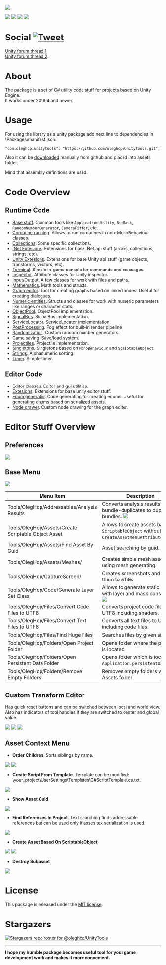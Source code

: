 ﻿[![](https://raw.githubusercontent.com/oleghcp/UnityTools/master/_images/Logo.png)](https://github.com/oleghcp/UnityTools)

[![](https://img.shields.io/github/stars/oleghcp/unitytools)](https://github.com/oleghcp/UnityTools/stargazers)
[![](https://img.shields.io/badge/Unity-2019.4%2B-teal)](https://unity.com/releases/editor/archive)
[![](https://img.shields.io/github/last-commit/oleghcp/unitytools/master)](https://github.com/oleghcp/UnityTools/commits/master/)
[![](https://img.shields.io/github/license/oleghcp/unitytools)](https://github.com/oleghcp/UnityTools/blob/master/LICENSE.md)

# Social [![Tweet](https://img.shields.io/twitter/url/http/shields.io.svg?style=social)](https://twitter.com/intent/tweet?text=Helpful%20toolset%20for%20Unity%20&url=https://github.com/oleghcp/UnityTools&hashtags=unity,unitytools,csharp,asset,unityscript)
[Unity forum thread 1](https://forum.unity.com/threads/my-unity-tools.641218/).  
[Unity forum thread 2](https://forum.unity.com/threads/my-unity-tools.640321/).

# About

The package is a set of C# utility code stuff for projects based on Unity Engine.  
It works under 2019.4 and newer.  

# Usage

For using the library as a unity package add next line to dependencies in \Packages\manifest.json:

```
"com.oleghcp.unitytools": "https://github.com/oleghcp/UnityTools.git",
```

Also it can be [downloaded](https://github.com/oleghcp/UnityTools/archive/refs/heads/master.zip) manually from github and placed into assets folder.  

Mind that assembly definitions are used.

# Code Overview

## Runtime Code

* [Base stuff](https://github.com/oleghcp/UnityTools/tree/master/Code/Runtime/OlegHcp). Common tools like `ApplicationUtility`, `BitMask`, `RandomNumberGenerator`, `CameraFitter`, etc.
* [Coroutine running](https://github.com/oleghcp/UnityTools/tree/master/Code/Runtime/OlegHcp/Async). Allows to run coroutines in non-MonoBehaviour classes.
* [Collections](https://github.com/oleghcp/UnityTools/tree/master/Code/Runtime/OlegHcp/Collections). Some specific collections.
* [.Net Extesions](https://github.com/oleghcp/UnityTools/tree/master/Code/Runtime/OlegHcp/CSharp). Extensions for base .Net api stuff (arrays, collections, strings, etc).
* [Unity Extesions](https://github.com/oleghcp/UnityTools/tree/master/Code/Runtime/OlegHcp/Engine). Extensions for base Unity api stuff (game objects, transforms, vectors, etc).
* [Terminal](https://github.com/oleghcp/UnityTools/tree/master/Code/Runtime/OlegHcp/GameConsole). Simple in-game console for commands and messages.
* [Inspector](https://github.com/oleghcp/UnityTools/tree/master/Code/Runtime/OlegHcp/Inspector). Attribute classes for Unity inspector.
* [Input/Output](https://github.com/oleghcp/UnityTools/tree/master/Code/Runtime/OlegHcp/IO). A few classes for work with files and paths.
* [Mathematics](https://github.com/oleghcp/UnityTools/tree/master/Code/Runtime/OlegHcp/Mathematics). Math tools and structs.
* [Graph editor](https://github.com/oleghcp/UnityTools/tree/master/Code/Runtime/OlegHcp/NodeBased). Tool for creating graphs based on linked nodes. Useful for creating dialogues.
* [Numeric entities](https://github.com/oleghcp/UnityTools/tree/master/Code/Runtime/OlegHcp/NumericEntities). Structs and classes for work with numeric parameters like ranges or character stats.
* [ObjectPool](https://github.com/oleghcp/UnityTools/tree/master/Code/Runtime/OlegHcp/Pool). ObjectPool implementation.
* [SignalBus](https://github.com/oleghcp/UnityTools/tree/master/Code/Runtime/OlegHcp/Events). SignalBus implementation.
* [ServiceLocator](https://github.com/oleghcp/UnityTools/tree/master/Code/Runtime/OlegHcp/Managing). ServiceLocator implementation.
* [PostProcessing](https://github.com/oleghcp/UnityTools/tree/master/Code/Runtime/OlegHcp/PostProcessing). Fog effect for built-in render pipeline
* [Randomization](https://github.com/oleghcp/UnityTools/tree/master/Code/Runtime/OlegHcp/Rng). Custom random number generators.
* [Game saving](https://github.com/oleghcp/UnityTools/tree/master/Code/Runtime/OlegHcp/SaveLoad). Save/load system.
* [Projectiles](https://github.com/oleghcp/UnityTools/tree/master/Code/Runtime/OlegHcp/Shooting). Projectile implementation.
* [Singletons](https://github.com/oleghcp/UnityTools/tree/master/Code/Runtime/OlegHcp/SingleScripts). Singletons based on `MonoBehaviour` and `ScriptableObject`.
* [Strings](https://github.com/oleghcp/UnityTools/tree/master/Code/Runtime/OlegHcp/Strings). Alphanumeric sorting.
* [Timer](https://github.com/oleghcp/UnityTools/tree/master/Code/Runtime/OlegHcp/Timers). Simple timer.

## Editor Code

* [Editor classes](https://github.com/oleghcp/UnityTools/tree/master/Code/Editor). Editor and gui utilities.
* [Extesions](https://github.com/oleghcp/UnityTools/tree/master/Code/Editor/Engine). Extensions for base unity editor stuff.
* [Enum generator](https://github.com/oleghcp/UnityTools/tree/master/Code/Editor/CodeGenerating). Code generating for creating enums. Useful for generating enums based on serialized assets.
* [Node drawer](https://github.com/oleghcp/UnityTools/tree/master/Code/Editor/NodeBased). Custom node drawing for the graph editor.

# Editor Stuff Overview

## Preferences

![](https://raw.githubusercontent.com/oleghcp/UnityTools/master/_images/Preferences.png)

## Base Menu

![](https://raw.githubusercontent.com/oleghcp/UnityTools/master/_images/BaseMenu.png)

| Menu Item | Description |
| - | - |
| Tools/OlegHcp/Addressables/Analysis Results | Converts analysis results from bundle-duplicates to duplicate-bundles. ![](https://raw.githubusercontent.com/oleghcp/UnityTools/master/_images/Addressables1.png) |
| Tools/OlegHcp/Assets/Create Scriptable Object Asset | Allows to create assets based on `ScriptableObject` without `CreateAssetMenuAttribute`. ![](https://raw.githubusercontent.com/oleghcp/UnityTools/master/_images/CreateAsset2.png) |
| Tools/OlegHcp/Assets/Find Asset By Guid | Asset searching by guid. |
| Tools/OlegHcp/Assets/Meshes/ | Creates simple mesh assets using mesh generating. |
| Tools/OlegHcp/CaptureScreen/ | Creates screenshots and saves them to a file. |
| Tools/OlegHcp/Code/Generate Layer Set Class | Allows to generate static class with layer and mask constants. ![](https://raw.githubusercontent.com/oleghcp/UnityTools/master/_images/LayerSet1.png) |
| Tools/OlegHcp/Files/Convert Code Files to UTF8 | Converts project code files to UTF8 including shaders. |
| Tools/OlegHcp/Files/Convert Text Files to UTF8 | Converts all text files to UTF8 including code files. |
| Tools/OlegHcp/Files/Find Huge Files | Searches files by given size. |
| Tools/OlegHcp/Folders/Open Project Folder | Opens folder where the project is located. |
| Tools/OlegHcp/Folders/Open Persistent Data Folder | Opens folder which is located at `Application.persistentDataPath`. |
| Tools/OlegHcp/Folders/Remove Empty Folders | Removes empty folders within Assets folder. |

## Custom Transform Editor

Has quick reset buttons and can be switched between local and world view.  
Also has indicators of tool handles if they are switched to center and global value.

![](https://raw.githubusercontent.com/oleghcp/UnityTools/master/_images/Transform1.png)
![](https://raw.githubusercontent.com/oleghcp/UnityTools/master/_images/Transform2.png)
![](https://raw.githubusercontent.com/oleghcp/UnityTools/master/_images/Transform3.png)

## Asset Context Menu

- **Order Children**. Sorts siblings by name.

![](https://raw.githubusercontent.com/oleghcp/UnityTools/master/_images/OrderChildren1.png)
![](https://raw.githubusercontent.com/oleghcp/UnityTools/master/_images/OrderChildren2.png)

- **Create Script From Template**. Template can be modified: \your_project\UserSettings\Templates\C#ScriptTemplate.cs.txt.

![](https://raw.githubusercontent.com/oleghcp/UnityTools/master/_images/CreateScriptFromTemplate.png)

- **Show Asset Guid**

![](https://raw.githubusercontent.com/oleghcp/UnityTools/master/_images/ShowAssetGuid.png)

- **Find References In Project**. Text searching finds addressable references but can be used only if asses tex serialization is used.

![](https://raw.githubusercontent.com/oleghcp/UnityTools/master/_images/FindReferencesInProject.png)

- **Create Asset Based On ScriptableObject**

![](https://raw.githubusercontent.com/oleghcp/UnityTools/master/_images/CreateAsset1.png)
![](https://raw.githubusercontent.com/oleghcp/UnityTools/master/_images/CreateAsset2.png)

- **Destroy Subasset**

![](https://raw.githubusercontent.com/oleghcp/UnityTools/master/_images/DestroySubasset.png)

# License

This package is released under the [MIT license](https://github.com/oleghcp/UnityTools/blob/master/LICENSE.md).

# Stargazers

[![Stargazers repo roster for @oleghcp/UnityTools](https://reporoster.com/stars/oleghcp/UnityTools)](https://github.com/oleghcp/UnityTools/stargazers)

---

**I hope my humble package becomes useful tool for your game development work and makes it more convenient.**
